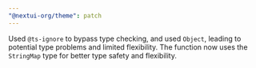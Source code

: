 ```yaml
---
"@nextui-org/theme": patch
---
```


Used `@ts-ignore` to bypass type checking, and used `Object`, leading to potential type problems and limited flexibility. The function now uses the `StringMap` type for better type safety and flexibility.
